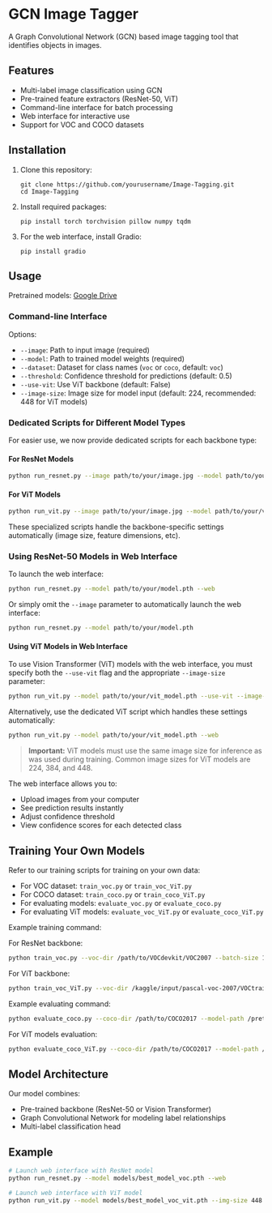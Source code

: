 # GCN Image Tagger

A Graph Convolutional Network (GCN) based image tagging tool that identifies objects in images.

## Features

- Multi-label image classification using GCN
- Pre-trained feature extractors (ResNet-50, ViT)
- Command-line interface for batch processing
- Web interface for interactive use
- Support for VOC and COCO datasets

## Installation

1. Clone this repository:
   ```
   git clone https://github.com/yourusername/Image-Tagging.git
   cd Image-Tagging
   ```

2. Install required packages:
   ```
   pip install torch torchvision pillow numpy tqdm
   ```

3. For the web interface, install Gradio:
   ```
   pip install gradio
   ```

## Usage

Pretrained models: [Google Drive](https://drive.google.com/drive/folders/1y2Yy30VyQyWulFgV3vzQnJ6rNxE13X_d?usp=sharing)

### Command-line Interface

Options:
- `--image`: Path to input image (required)
- `--model`: Path to trained model weights (required)
- `--dataset`: Dataset for class names (`voc` or `coco`, default: `voc`)
- `--threshold`: Confidence threshold for predictions (default: 0.5)
- `--use-vit`: Use ViT backbone (default: False)
- `--image-size`: Image size for model input (default: 224, recommended: 448 for ViT models)

### Dedicated Scripts for Different Model Types

For easier use, we now provide dedicated scripts for each backbone type:

#### For ResNet Models
```bash
python run_resnet.py --image path/to/your/image.jpg --model path/to/your/resnet_model.pth
```

#### For ViT Models 
```bash
python run_vit.py --image path/to/your/image.jpg --model path/to/your/vit_model.pth
```

These specialized scripts handle the backbone-specific settings automatically (image size, feature dimensions, etc).

### Using ResNet-50 Models in Web Interface

To launch the web interface:

```bash
python run_resnet.py --model path/to/your/model.pth --web
```

Or simply omit the `--image` parameter to automatically launch the web interface:

```bash
python run_resnet.py --model path/to/your/model.pth
```

#### Using ViT Models in Web Interface

To use Vision Transformer (ViT) models with the web interface, you must specify both the `--use-vit` flag and the appropriate `--image-size` parameter:

```bash
python run_vit.py --model path/to/your/vit_model.pth --use-vit --image-size 448 --web
```

Alternatively, use the dedicated ViT script which handles these settings automatically:

```bash
python run_vit.py --model path/to/your/vit_model.pth --web
```

> **Important:** ViT models must use the same image size for inference as was used during training. Common image sizes for ViT models are 224, 384, and 448.

The web interface allows you to:
- Upload images from your computer
- See prediction results instantly
- Adjust confidence threshold
- View confidence scores for each detected class

## Training Your Own Models

Refer to our training scripts for training on your own data:

- For VOC dataset: `train_voc.py` or `train_voc_ViT.py`
- For COCO dataset: `train_coco.py` or `train_coco_ViT.py`
- For evaluating models: `evaluate_voc.py` or `evaluate_coco.py`
- For evaluating ViT models: `evaluate_voc_ViT.py` or `evaluate_coco_ViT.py`

Example training command:

For ResNet backbone:

```bash
python train_voc.py --voc-dir /path/to/VOCdevkit/VOC2007 --batch-size 16 --epochs 30 --save-dir ./models
```

For ViT backbone:

```bash
python train_voc_ViT.py --voc-dir /kaggle/input/pascal-voc-2007/VOCtrainval_06-Nov-2007/VOCdevkit/VOC2007 --batch-size 32 --epochs 30 --device cuda --image-size 448 --save-dir ./models
```

Example evaluating command:

```bash
python evaluate_coco.py --coco-dir /path/to/COCO2017 --model-path /pretrained/model/path --device cuda
```

For ViT models evaluation:
```bash
python evaluate_coco_ViT.py --coco-dir /path/to/COCO2017 --model-path /pretrained/vit/model/path --device cuda --image-size 448
```

## Model Architecture

Our model combines:
- Pre-trained backbone (ResNet-50 or Vision Transformer)
- Graph Convolutional Network for modeling label relationships
- Multi-label classification head

## Example

```bash
# Launch web interface with ResNet model
python run_resnet.py --model models/best_model_voc.pth --web

# Launch web interface with ViT model
python run_vit.py --model models/best_model_voc_vit.pth --img-size 448 --web
```

